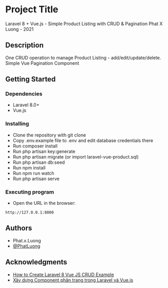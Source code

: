 # Project Title

Laravel 8 + Vue.js - Simple Product Listing with CRUD & Pagination
Phat X Luong - 2021

## Description

One CRUD operation to manage Product Listing - add/edit/update/delete.
Simple Vue Pagination Component

## Getting Started

### Dependencies

* Laravel 8.0+
* Vue.js

### Installing

* Clone the repository with git clone
* Copy .env.example file to .env and edit database credentials there
* Run composer install
* Run php artisan key:generate
* Run php artisan migrate (or import laravel-vue-product.sql)
* Run php artisan db:seed 
* Run npm install
* Run npm run watch
* Run php artisan serve

### Executing program

* Open the URL in the browser:
```
http://127.0.0.1:8000
```

## Authors

* Phat.x.Luong 
* [@PhatLuong](https://www.phatx88-porfolio.xyz/)

## Acknowledgments

* [How to Create Laravel 8 Vue JS CRUD Example](https://codeplaners.com/how-to-create-laravel-8-vue-js-crud-example/)
* [Xây dựng Component phân trang trong Laravel và Vue.js](https://allaravel.com/blog/xay-dung-component-phan-trang-trong-laravel-va-vue-js)
